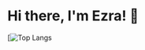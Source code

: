 # Hi there, I'm Ezra! 👋

[![Top Langs](https://github-readme-stats.vercel.app/api/top-langs/?username=ezrany&hide_progress=true)
